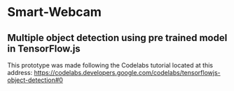# Smart-Webcam

## Multiple object detection using pre trained model in TensorFlow.js

This prototype was made following the Codelabs tutorial located at this address:
https://codelabs.developers.google.com/codelabs/tensorflowjs-object-detection#0
